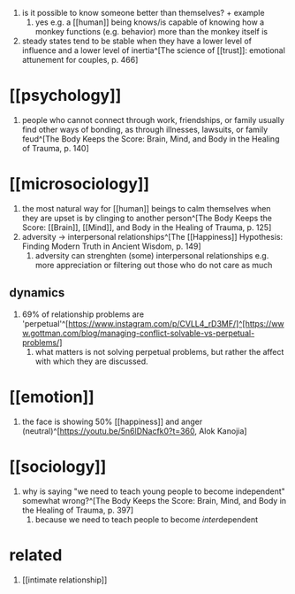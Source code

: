 1. is it possible to know someone better than themselves? + example
	1. yes e.g. a [[human]] being knows/is capable of knowing how a monkey functions (e.g. behavior) more than the monkey itself is
2. steady states tend to be stable when they have a lower level of influence and a lower level of inertia^[The science of [[trust]]: emotional attunement for couples, p. 466]

# [[psychology]]
1. people who cannot connect through work, friendships, or family usually find other ways of bonding, as through illnesses, lawsuits, or family feud^[The Body Keeps the Score: Brain, Mind, and Body in the Healing of Trauma, p. 140]

# [[microsociology]]
1. the most natural way for [[human]] beings to calm themselves when they are upset is by clinging to another person^[The Body Keeps the Score: [[Brain]], [[Mind]], and Body in the Healing of Trauma, p. 125]
2. adversity → interpersonal relationships^[The [[Happiness]] Hypothesis: Finding Modern Truth in Ancient Wisdom, p. 149]
	1. adversity can strenghten (some) interpersonal relationships e.g. more appreciation or filtering out those who do not care as much

## dynamics
1. 69% of relationship problems are 'perpetual'^[https://www.instagram.com/p/CVLL4_rD3MF/]^[https://www.gottman.com/blog/managing-conflict-solvable-vs-perpetual-problems/]
	1. what matters is not solving perpetual problems, but rather the affect with which they are discussed.

# [[emotion]]
1. the face is showing 50% [[happiness]] and anger (neutral)^[https://youtu.be/5n6lDNacfk0?t=360, Alok Kanojia]

# [[sociology]]
1. why is saying "we need to teach young people to become independent" somewhat wrong?^[The Body Keeps the Score: Brain, Mind, and Body in the Healing of Trauma, p. 397]
	1. because we need to teach people to become *inter*dependent

# related
1. [[intimate relationship]]